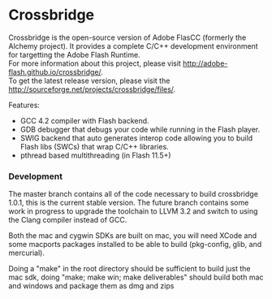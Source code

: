 # Crossbridge

Crossbridge is the open-source version of Adobe FlasCC (formerly the Alchemy project). It provides a complete C/C++ development environment for targetting the Adobe Flash Runtime.  
For more information about this project, please visit http://adobe-flash.github.io/crossbridge/.  
To get the latest release version, please visit the http://sourceforge.net/projects/crossbridge/files/.

Features:

* GCC 4.2 compiler with Flash backend.
* GDB debugger that debugs your code while running in the Flash player.
* SWIG backend that auto generates interop code allowing you to build Flash libs (SWCs) that wrap C/C++ libraries.
* pthread based multithreading (in Flash 11.5+)

### Development
The master branch contains all of the code necessary to build crossbridge 1.0.1, this is the current stable version. The future branch contains some work in progress to upgrade the toolchain to LLVM 3.2 and switch to using the Clang compiler instead of GCC.

Both the mac and cygwin SDKs are built on mac, you will need XCode and some macports packages installed to be able to build (pkg-config, glib, and mercurial).

Doing a "make" in the root directory should be sufficient to build just the mac sdk, doing "make; make win; make deliverables" should build both mac and windows and package them as dmg and zips